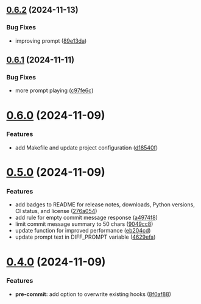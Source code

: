## [0.6.2](https://github.com/iloveitaly/aiautocommit/compare/v0.6.1...v0.6.2) (2024-11-13)


### Bug Fixes

* improving prompt ([89e13da](https://github.com/iloveitaly/aiautocommit/commit/89e13dae5faf63cd5164bfb7cf32963c69137f43))



## [0.6.1](https://github.com/iloveitaly/aiautocommit/compare/v0.6.0...v0.6.1) (2024-11-11)


### Bug Fixes

* more prompt playing ([c97fe6c](https://github.com/iloveitaly/aiautocommit/commit/c97fe6cdb7c19ccab3908d11158113278ea2d168))



# [0.6.0](https://github.com/iloveitaly/aiautocommit/compare/v0.5.0...v0.6.0) (2024-11-09)


### Features

* add Makefile and update project configuration ([d18540f](https://github.com/iloveitaly/aiautocommit/commit/d18540f591694cfa349f42901c9afb684d11872d))



# [0.5.0](https://github.com/iloveitaly/aiautocommit/compare/v0.4.0...v0.5.0) (2024-11-09)


### Features

* add badges to README for release notes, downloads, Python versions, CI status, and license ([276a054](https://github.com/iloveitaly/aiautocommit/commit/276a0541c6216493c5f24b2431ced6c1780ce973))
* add rule for empty commit message response ([a4974f8](https://github.com/iloveitaly/aiautocommit/commit/a4974f8a93106dfdbad2c02b34fabeb38554a319))
* limit commit message summary to 50 chars ([9049cc8](https://github.com/iloveitaly/aiautocommit/commit/9049cc8cf461137464b7a0b52f2652a582134799))
* update function for improved performance ([eb204cd](https://github.com/iloveitaly/aiautocommit/commit/eb204cd8e68352f01432f384e0a08b1f30cc4bf4))
* update prompt text in DIFF_PROMPT variable ([4629efa](https://github.com/iloveitaly/aiautocommit/commit/4629efae6a04095a9b242ce68877679482d82c67))



# [0.4.0](https://github.com/iloveitaly/aiautocommit/compare/v0.3.1...v0.4.0) (2024-11-09)


### Features

* **pre-commit:** add option to overwrite existing hooks ([8f0af88](https://github.com/iloveitaly/aiautocommit/commit/8f0af881010624930b65da191119bec1f5bf3dce))



